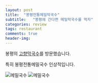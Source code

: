 ```yaml
---
layout: post
title:  "봉평전통메밀막국수"
subtitle:   "봉평에 간다면 메밀막국수를 먹자"
categories: review
tags: restaurant
comments: true
header-img: 
---
```


봉평의 [고향막국수](http://naver.me/5qRAO3se)를 방문했습니다. 

특히 봉평전통메밀국수 인상적입니다.

 ![메밀국수](https://youngsungson.github.io/assets/img/review/20211221-review-restaurant-noodle1.jpg)
 ![메밀국수](https://youngsungson.github.io/assets/img/review/20211221-review-restaurant-noodle2.jpg)
 
 
 

 
 
 
 
